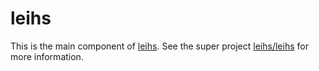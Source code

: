 # leihs

This is the main component of [leihs](https://github.com/leihs). See the
super project [leihs/leihs](https://github.com/leihs/leihs) for more
information.
